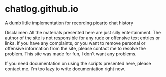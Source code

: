 # chatlog.github.io
A dumb little implementation for recording picarto chat history

Disclaimer: All the materials presented here are just silly entertainment. The author of the site is not responsible for any rude or offensive text entries or links.
If you have any complaints, or you want to remove personal or offensive information from the site, please contact me to resolve the problem.
This site was made for fun, I don't want any problems.

If you need documentation on using the scripts presented here, please contact me.  I'm too lazy to write documentation right now.
